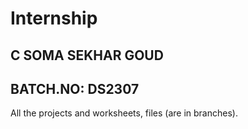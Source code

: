 # Internship

C SOMA SEKHAR GOUD
---------------
BATCH.NO: DS2307
---------------------------------------------------

All the projects and worksheets, files (are in branches).
